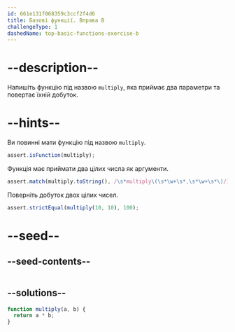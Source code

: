 ```yaml
---
id: 661e131f068359c3ccf2f4d6
title: Базові функції. Вправа B
challengeType: 1
dashedName: top-basic-functions-exercise-b
---
```


# --description--

Напишіть функцію під назвою `multiply`, яка приймає два параметри та повертає їхній добуток.

# --hints--

Ви повинні мати функцію під назвою `multiply`.

```js
assert.isFunction(multiply);
```

Функція має приймати два цілих числа як аргументи.

```js
assert.match(multiply.toString(), /\s*multiply\(\s*\w+\s*,\s*\w+\s*\)/);
```

Поверніть добуток двох цілих чисел.

```js
assert.strictEqual(multiply(10, 10), 100);
```


# --seed--

## --seed-contents--

```js

```

## --solutions--

```js 
function multiply(a, b) {
  return a * b;
}
```
